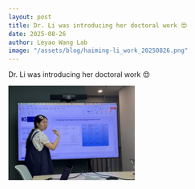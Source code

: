 ```yaml
---
layout: post
title: Dr. Li was introducing her doctoral work 😍
date: 2025-08-26
author: Leyao Wang Lab
image: "/assets/blog/haiming-li_work_20250826.png"
---
```



Dr. Li was introducing her doctoral work 😍


<img src="/assets/blog/haiming-li_work_20250826.png" alt="work introduction" style="width:50%;" />